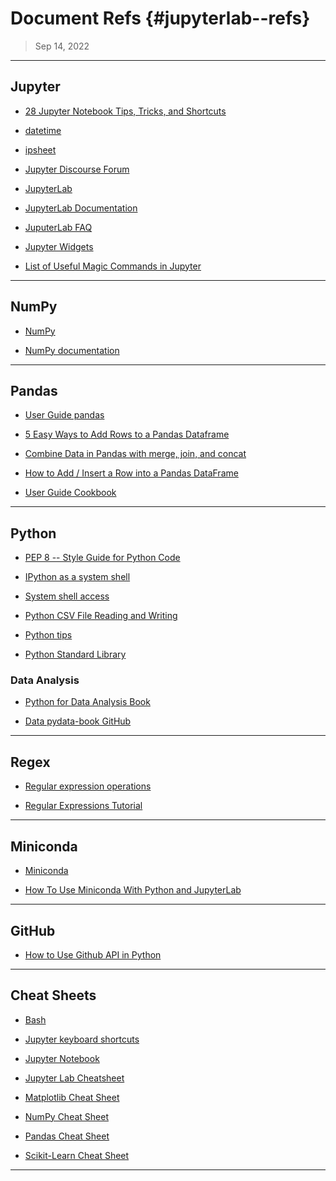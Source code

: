 
# Document Refs {#jupyterlab--refs}

> Sep 14, 2022

------------------------------------------------------------------------

## Jupyter

-   [28 Jupyter Notebook Tips, Tricks, and
    Shortcuts](https://www.dataquest.io/blog/jupyter-notebook-tips-tricks-shortcuts/)

-   [datetime](https://docs.python.org/3/library/datetime.html#module-datetime)

-   [ipsheet](https://ipysheet.readthedocs.io/en/stable/)

-   [Jupyter Discourse
    Forum](https://discourse.jupyter.org/c/jupyterlab/17)

-   [JupyterLab](https://pypi.org/project/jupyterlab/)

-   [JupyterLab Documentation](http://jupyterlab.readthedocs.io/)

-   [JuputerLab
    FAQ](https://jupyterlab.readthedocs.io/en/stable/getting_started/faq.html)

-   [Jupyter
    Widgets](https://ipywidgets.readthedocs.io/en/latest/index.html)

-   [List of Useful Magic Commands in
    Jupyter](https://coderzcolumn.com/tutorials/python/list-of-useful-magic-commands-in-jupyter-notebook-lab)

------------------------------------------------------------------------

## NumPy

-   [NumPy](https://numpy.org)

-   [NumPy documentation](https://numpy.org/doc/stable/)

------------------------------------------------------------------------

## Pandas

-   [User Guide
    pandas](https://pandas.pydata.org/docs/user_guide/index.html)

-   [5 Easy Ways to Add Rows to a Pandas
    Dataframe](https://www.askpython.com/python-modules/pandas/add-rows-to-dataframe)

-   [Combine Data in Pandas with merge, join, and
    concat](https://datagy.io/pandas-merge-concat/)

-   [How to Add / Insert a Row into a Pandas
    DataFrame](https://datagy.io/pandas-add-row/)

-   [User Guide
    Cookbook](https://pandas.pydata.org/docs/user_guide/cookbook.html)

------------------------------------------------------------------------

## Python

-   [PEP 8 -- Style Guide for Python
    Code](https://peps.python.org/pep-0008/)

-   [IPython as a system
    shell](https://ipython.readthedocs.io/en/stable/interactive/shell.html#)

-   [System shell
    access](https://ipython.readthedocs.io/en/stable/interactive/reference.html#system-shell-access)

-   [Python CSV File Reading and
    Writing](https://docs.python.org/3/library/csv.html)

-   [Python tips](https://book.pythontips.com/en/latest/index.html#)

-   [Python Standard Library](https://docs.python.org/3/library/)

### Data Analysis

-   [Python for Data Analysis Book](https://wesmckinney.com/book/)

-   [Data pydata-book GitHub](https://github.com/wesm/pydata-book)

------------------------------------------------------------------------

## Regex

-   [Regular expression
    operations](https://docs.python.org/3/library/re.html)

-   [Regular Expressions
    Tutorial](https://www.regular-expressions.info/tutorial.html)

------------------------------------------------------------------------

## Miniconda

-   [Miniconda](https://docs.conda.io/en/latest/miniconda.html)

-   [How To Use Miniconda With Python and
    JupyterLab](https://betterprogramming.pub/how-to-use-miniconda-with-python-and-jupyterlab-5ce07845e818)

------------------------------------------------------------------------

## GitHub

-   [How to Use Github API in
    Python](https://www.thepythoncode.com/article/using-github-api-in-python)

------------------------------------------------------------------------

## Cheat Sheets

-   [Bash](https://devhints.io/bash)

-   [Jupyter keyboard
    shortcuts](https://cheatography.com/weidadeyue/cheat-sheets/jupyter-notebook/pdf_bw/)

-   [Jupyter
    Notebook](https://s3.amazonaws.com/assets.datacamp.com/blog_assets/Jupyter_Notebook_Cheat_Sheet.pdf)

-   [Jupyter Lab
    Cheatsheet](/Users/johntelford/Documents/Commands/osdc_cheatsheet-jupyterlab_1)

-   [Matplotlib Cheat
    Sheet](https://s3.amazonaws.com/assets.datacamp.com/blog_assets/Python_Matplotlib_Cheat_Sheet.pdf)

-   [NumPy Cheat
    Sheet](https://s3.amazonaws.com/assets.datacamp.com/blog_assets/Numpy_Python_Cheat_Sheet.pdf)

-   [Pandas Cheat
    Sheet](http://pandas.pydata.org/Pandas_Cheat_Sheet.pdf)

-   [Scikit-Learn Cheat
    Sheet](https://s3.amazonaws.com/assets.datacamp.com/blog_assets/Scikit_Learn_Cheat_Sheet_Python.pdf)

------------------------------------------------------------------------
